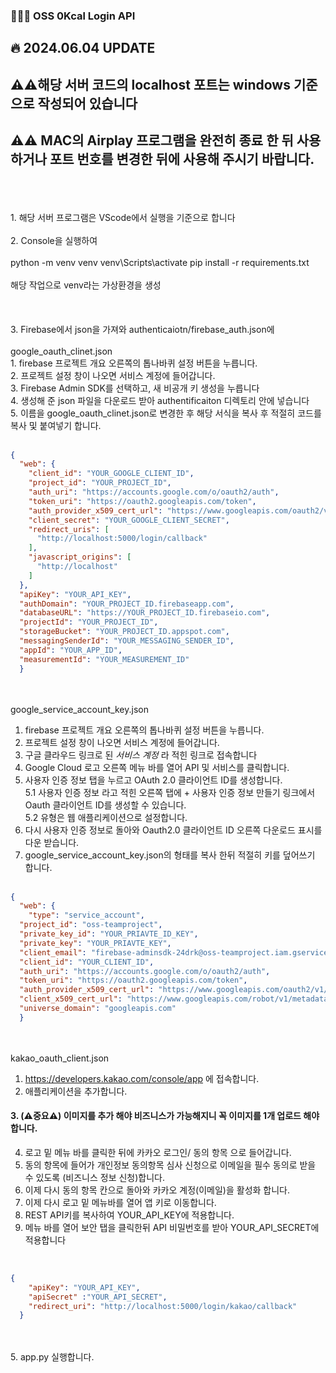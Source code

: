 ### 🧑🏼‍🍳 OSS 0Kcal Login API
## 🔥 2024.06.04 UPDATE
## ⚠⚠해당 서버 코드의 localhost 포트는 windows 기준으로 작성되어 있습니다
## ⚠⚠ MAC의 Airplay 프로그램을 완전히 종료 한 뒤 사용하거나 포트 번호를 변경한 뒤에 사용해 주시기 바랍니다.
<br>
<br>
<br>
1. 해당 서버 프로그램은 VScode에서 실행을 기준으로 합니다
<br>
<br>
2.  Console을 실행하여
<br><br>
    python -m venv venv
    venv\Scripts\activate
    pip install -r requirements.txt
<br><br>
해당 작업으로 venv라는 가상환경을 생성
<br><br><br><br>
3. Firebase에서 json을 가져와 authenticaiotn/firebase_auth.json에
<br><br>
google_oauth_clinet.json<br>
1. firebase 프로젝트 개요 오른쪽의 톱나바퀴 설정 버튼을 누릅니다. <br>
2. 프로젝트 설정 창이 나오면 서비스 계정에 들어갑니다.<br>
3. Firebase Admin SDK를 선택하고, 새 비공개 키 생성을 누릅니다<br>
4. 생성해 준 json 파일을 다운로드 받아 authentificaiton 디렉토리 안에 넣습니다<br>
5. 이름을 google_oauth_clinet.json로 변경한 후 해당 서식을 복사 후 적절히 코드를 복사 및 붙여넣기 합니다.<br>
<br>

```json
{
  "web": {
    "client_id": "YOUR_GOOGLE_CLIENT_ID",
    "project_id": "YOUR_PROJECT_ID",
    "auth_uri": "https://accounts.google.com/o/oauth2/auth",
    "token_uri": "https://oauth2.googleapis.com/token",
    "auth_provider_x509_cert_url": "https://www.googleapis.com/oauth2/v1/certs",
    "client_secret": "YOUR_GOOGLE_CLIENT_SECRET",
    "redirect_uris": [
      "http://localhost:5000/login/callback"
    ],
    "javascript_origins": [
      "http://localhost"
    ]
  },
  "apiKey": "YOUR_API_KEY",
  "authDomain": "YOUR_PROJECT_ID.firebaseapp.com",
  "databaseURL": "https://YOUR_PROJECT_ID.firebaseio.com",
  "projectId": "YOUR_PROJECT_ID",
  "storageBucket": "YOUR_PROJECT_ID.appspot.com",
  "messagingSenderId": "YOUR_MESSAGING_SENDER_ID",
  "appId": "YOUR_APP_ID",
  "measurementId": "YOUR_MEASUREMENT_ID"
  }
```
<br><br>
google_service_account_key.json<br>
1. firebase 프로젝트 개요 오른쪽의 톱나바퀴 설정 버튼을 누릅니다. <br>
2. 프로젝트 설정 창이 나오면 서비스 계정에 들어갑니다.<br>
3. 구글 클라우드 링크로 된 _서비스 계정_ 라 적힌 링크로 접속합니다 <br>
4. Google Cloud 로고 오른쪽 메뉴 바를 열어 API 및 서비스를 클릭합니다. <br>
5. 사용자 인증 정보 탭을 누르고 OAuth 2.0 클라이언트 ID를 생성합니다.<br>
5.1 사용자 인증 정보 라고 적힌 오른쪽 탭에 + 사용자 인증 정보 만들기 링크에서 Oauth 클라이언트 ID를 생성할 수 있습니다.<br>
5.2 유형은 웹 애플리케이션으로 설정합니다.<br>
6. 다시 사용자 인증 정보로 돌아와 Oauth2.0 클라이언트 ID 오른쪽 다운로드 표시를 다운 받습니다.<br>
7. google_service_account_key.json의 형태를 복사 한뒤 적절히 키를 덮어쓰기 합니다.
<br><br>

```json
{
  "web": {
    "type": "service_account",
  "project_id": "oss-teamproject",
  "private_key_id": "YOUR_PRIAVTE_ID_KEY",
  "private_key": "YOUR_PRIAVTE_KEY",
  "client_email": "firebase-adminsdk-24drk@oss-teamproject.iam.gserviceaccount.com",
  "client_id": "YOUR_CLIENT_ID",
  "auth_uri": "https://accounts.google.com/o/oauth2/auth",
  "token_uri": "https://oauth2.googleapis.com/token",
  "auth_provider_x509_cert_url": "https://www.googleapis.com/oauth2/v1/certs",
  "client_x509_cert_url": "https://www.googleapis.com/robot/v1/metadata/x509/firebase-adminsdk-24drk%40oss-teamproject.iam.gserviceaccount.com",
  "universe_domain": "googleapis.com"
  }
```
<br><br>
kakao_oauth_client.json <br>
1.  https://developers.kakao.com/console/app 에 접속합니다.<br>
2. 애플리케이션을 추가합니다. <br>
#### 3. (⚠중요⚠) 이미지를 추가 해야 비즈니스가 가능해지니 꼭 이미지를 1개 업로드 해야 합니다. <br>
4. 로고 밑 메뉴 바를 클릭한 뒤에 카카오 로그인/ 동의 항목 으로 들어갑니다. <br>
5. 동의 항목에 들어가 개인정보 동의항목 심사 신청으로 이메일을 필수 동의로 받을 수 있도록 (비즈니스 정보 신청)합니다.<br>
6. 이제 다시 동의 항목 칸으로 돌아와 카카오 계정(이메일)을 활성화 합니다.<br>
7. 이제 다시 로고 밑 메뉴바를 열어 앱 키로 이동합니다.<br>
8. REST API키를 복사하여 YOUR_API_KEY에 적용합니다.<br>
9. 메뉴 바를 열어 보안 탭을 클릭한뒤 API 비밀번호를 받아 YOUR_API_SECRET에 적용합니다
<br>

```json
{
    "apiKey": "YOUR_API_KEY",
    "apiSecret" :"YOUR_API_SECRET",
    "redirect_uri": "http://localhost:5000/login/kakao/callback"
  }
```
<br><br>
5. app.py 실행합니다.
